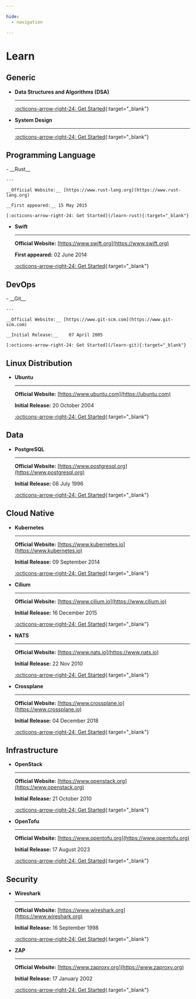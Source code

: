 ```yaml
---

hide:
  - navigation

---
```


# Learn

## Generic

<div class="grid cards" markdown>

- __Data Structures and Algorithms (DSA)__

    ---

    [:octicons-arrow-right-24: Get Started](/learn-dsa){:target="_blank"}


- __System Design__

    ---

    [:octicons-arrow-right-24: Get Started](/learn-systemdesign){:target="_blank"}

</div>

## Programming Language

<div class="grid cards" markdown>
- __Rust__

    ---

    __Official Website:__ [https://www.rust-lang.org](https://www.rust-lang.org)

    __First appeared:__	15 May 2015

    [:octicons-arrow-right-24: Get Started](/learn-rust){:target="_blank"}

- __Swift__

    ---

    __Official Website:__ [https://www.swift.org](https://www.swift.org)

    __First appeared:__	02 June 2014

    [:octicons-arrow-right-24: Get Started](/learn-swift){:target="_blank"}

</div>

## DevOps

<div class="grid cards" markdown>
- __Git__

    ---

    __Official Website:__ [https://www.git-scm.com](https://www.git-scm.com)

    __Initial Release:__	07 April 2005

    [:octicons-arrow-right-24: Get Started](/learn-git){:target="_blank"}

</div>

## Linux Distribution

<div class="grid cards" markdown>

- __Ubuntu__

    ---

    __Official Website:__ [https://www.ubuntu.com](https://ubuntu.com)

    __Initial Release:__	20 October 2004

    [:octicons-arrow-right-24: Get Started](/learn-ubuntu){:target="_blank"}

</div>

## Data

<div class="grid cards" markdown>

- __PostgreSQL__

    ---

    __Official Website:__ [https://www.postgresql.org](https://www.postgresql.org)

    __Initial Release:__	08 July 1996

    [:octicons-arrow-right-24: Get Started](/learn-postgresql){:target="_blank"}

</div>

## Cloud Native

<div class="grid cards" markdown>

- __Kubernetes__

    ---

    __Official Website:__ [https://www.kubernetes.io](https://www.kubernetes.io)

    __Initial Release:__	09 September 2014

    [:octicons-arrow-right-24: Get Started](/learn-kubernetes){:target="_blank"}

- __Cilium__

    ---

    __Official Website:__ [https://www.cilium.io](https://www.cilium.io)

    __Initial Release:__	16 December 2015

    [:octicons-arrow-right-24: Get Started](/learn-cilium){:target="_blank"}

- __NATS__

    ---

    __Official Website:__ [https://www.nats.io](https://www.nats.io)

    __Initial Release:__	22 Nov 2010

    [:octicons-arrow-right-24: Get Started](/learn-nats){:target="_blank"}

- __Crossplane__

    ---

    __Official Website:__ [https://www.crossplane.io](https://www.crossplane.io)

    __Initial Release:__	04 December 2018

    [:octicons-arrow-right-24: Get Started](/learn-crossplane){:target="_blank"}

</div>

## Infrastructure

<div class="grid cards" markdown>

- __OpenStack__

    ---

    __Official Website:__ [https://www.openstack.org](https://www.openstack.org)

    __Initial Release:__	21 October 2010

    [:octicons-arrow-right-24: Get Started](/learn-openstack){:target="_blank"}

- __OpenTofu__

    ---

    __Official Website:__ [https://www.opentofu.org](https://www.opentofu.org)

    __Initial Release:__	17 August 2023

    [:octicons-arrow-right-24: Get Started](/learn-opentofu){:target="_blank"}

</div>

## Security

<div class="grid cards" markdown>

- __Wireshark__

    ---

    __Official Website:__ [https://www.wireshark.org](https://www.wireshark.org)

    __Initial Release:__	16 September 1998

    [:octicons-arrow-right-24: Get Started](/learn-wireshark){:target="_blank"}

- __ZAP__

    ---

    __Official Website:__ [https://www.zaproxy.org](https://www.zaproxy.org)

    __Initial Release:__	17 January 2002

    [:octicons-arrow-right-24: Get Started](/learn-zap){:target="_blank"}

</div>
